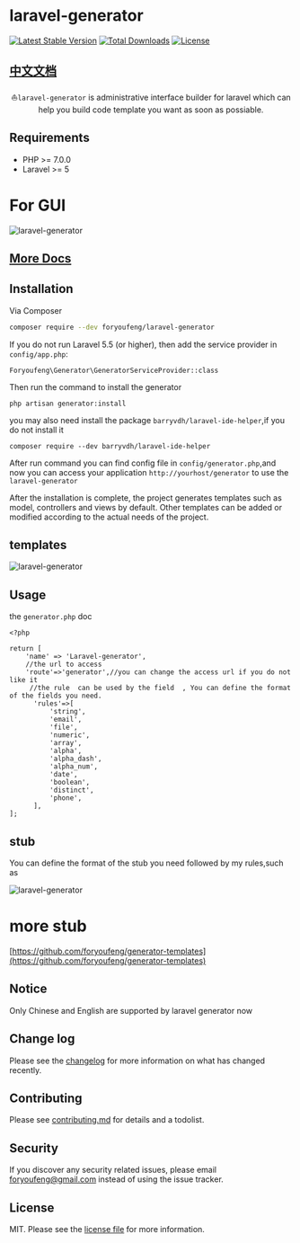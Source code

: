 # laravel-generator

[![Latest Stable Version](https://poser.pugx.org/foryoufeng/laravel-generator/v/stable)](https://packagist.org/packages/foryoufeng/laravel-generator)
[![Total Downloads](https://poser.pugx.org/foryoufeng/laravel-generator/downloads)](https://packagist.org/packages/foryoufeng/laravel-generator)
[![License](https://poser.pugx.org/foryoufeng/laravel-generator/license)](https://packagist.org/packages/foryoufeng/laravel-generator)

## [中文文档](readme_zh_CN.md)

<p align="center">⛵<code>laravel-generator</code> is administrative interface builder for laravel which can help you build code template you want as soon as possiable.</p>

Requirements
------------
 - PHP >= 7.0.0
 - Laravel >= 5
 
 # For GUI
<img src="https://cdn.learnku.com/uploads/images/202201/08/4476/K55cxJl5LK.png!large" alt="laravel-generator">

## [More Docs](https://learnku.com/index.php/docs/laravel-generator-en)

## Installation

Via Composer

``` bash
composer require --dev foryoufeng/laravel-generator
```

If you do not run Laravel 5.5 (or higher), then add the service provider in `config/app.php`:
```
Foryoufeng\Generator\GeneratorServiceProvider::class
```

Then run the command to install the generator
```
php artisan generator:install
```

you may also need install the package `barryvdh/laravel-ide-helper`,if you do not install it

```
composer require --dev barryvdh/laravel-ide-helper
```

After run command you can find config file in `config/generator.php`,and now you can access your application `http://yourhost/generator` to use the `laravel-generator`

After the installation is complete, the project generates templates such as model, controllers and views by default. Other templates can be added or modified according to the actual needs of the project.

## templates

<img src="https://cdn.learnku.com/uploads/images/202201/08/4476/LUIuNgsgNC.png!large" alt="laravel-generator">
 
## Usage
the `generator.php` doc
```
<?php

return [
    'name' => 'Laravel-generator',
    //the url to access
    'route'=>'generator',//you can change the access url if you do not like it
     //the rule  can be used by the field  , You can define the format of the fields you need.
      'rules'=>[
          'string',
          'email',
          'file',
          'numeric',
          'array',
          'alpha',
          'alpha_dash',
          'alpha_num',
          'date',
          'boolean',
          'distinct',
          'phone',
      ],
];
```

## stub
You can define the format of the stub you need followed by my rules,such as

<img src="https://cdn.linkgoup.com/laravel_generator_v2_en.png" alt="laravel-generator">

# more stub
[https://github.com/foryoufeng/generator-templates](https://github.com/foryoufeng/generator-templates)

## Notice

Only Chinese and English are supported by laravel generator now 

## Change log

Please see the [changelog](changelog.md) for more information on what has changed recently.

## Contributing

Please see [contributing.md](contributing.md) for details and a todolist.

## Security

If you discover any security related issues, please email foryoufeng@gmail.com instead of using the issue tracker.

## License

MIT. Please see the [license file](license.md) for more information.
